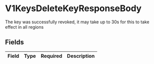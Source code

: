# V1KeysDeleteKeyResponseBody

The key was successfully revoked, it may take up to 30s for this to take effect in all regions


## Fields

| Field       | Type        | Required    | Description |
| ----------- | ----------- | ----------- | ----------- |